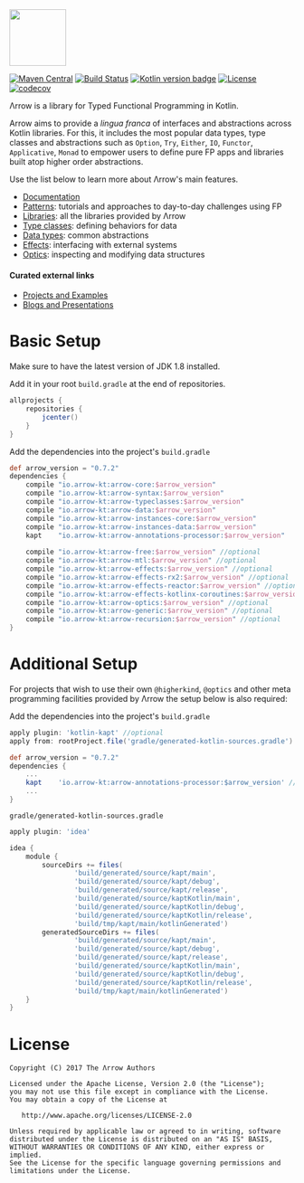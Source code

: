 <img height="100" src="https://avatars2.githubusercontent.com/u/29458023?v=4&amp;s=200" width="100">

[![Maven Central](https://maven-badges.herokuapp.com/maven-central/io.arrow-kt/arrow-core/badge.svg)](https://maven-badges.herokuapp.com/maven-central/io.arrow-kt/arrow-core)
[![Build Status](https://travis-ci.org/arrow-kt/arrow.svg?branch=master)](https://travis-ci.org/arrow-kt/arrow/)
[![Kotlin version badge](https://img.shields.io/badge/kotlin-1.2.51-blue.svg)](http://kotlinlang.org/)
[![License](https://img.shields.io/badge/License-Apache%202.0-blue.svg)](http://www.apache.org/licenses/LICENSE-2.0)
[![codecov](https://codecov.io/gh/arrow-kt/arrow/branch/master/graph/badge.svg)](https://codecov.io/gh/arrow-kt/arrow)

Λrrow is a library for Typed Functional Programming in Kotlin.

Arrow aims to provide a *lingua franca* of interfaces and abstractions across Kotlin libraries.
For this, it includes the most popular data types, type classes and abstractions such as `Option`, `Try`, `Either`, `IO`, `Functor`, `Applicative`, `Monad` to empower users to define pure FP apps and libraries built atop higher order abstractions.

Use the list below to learn more about Λrrow's main features.

- [Documentation](http://arrow-kt.io)
- [Patterns](http://arrow-kt.io/docs/patterns/glossary/): tutorials and approaches to day-to-day challenges using FP 
- [Libraries](http://arrow-kt.io/docs/quickstart/libraries/): all the libraries provided by Λrrow
- [Type classes](http://arrow-kt.io/docs/typeclasses/intro/): defining behaviors for data
- [Data types](http://arrow-kt.io/docs/datatypes/intro/): common abstractions
- [Effects](http://arrow-kt.io/docs/effects/io/): interfacing with external systems
- [Optics](http://arrow-kt.io/docs/optics/iso/): inspecting and modifying data structures

#### Curated external links

- [Projects and Examples](http://arrow-kt.io/docs/quickstart/projects/)
- [Blogs and Presentations](http://arrow-kt.io/docs/quickstart/blogs/)

# Basic Setup

Make sure to have the latest version of JDK 1.8 installed.

Add it in your root `build.gradle` at the end of repositories.

```groovy
allprojects {
    repositories {
        jcenter()
    }
}
```

Add the dependencies into the project's `build.gradle`

```groovy
def arrow_version = "0.7.2"
dependencies {
    compile "io.arrow-kt:arrow-core:$arrow_version"
    compile "io.arrow-kt:arrow-syntax:$arrow_version"
    compile "io.arrow-kt:arrow-typeclasses:$arrow_version" 
    compile "io.arrow-kt:arrow-data:$arrow_version" 
    compile "io.arrow-kt:arrow-instances-core:$arrow_version"
    compile "io.arrow-kt:arrow-instances-data:$arrow_version"
    kapt    "io.arrow-kt:arrow-annotations-processor:$arrow_version" 
    
    compile "io.arrow-kt:arrow-free:$arrow_version" //optional
    compile "io.arrow-kt:arrow-mtl:$arrow_version" //optional
    compile "io.arrow-kt:arrow-effects:$arrow_version" //optional
    compile "io.arrow-kt:arrow-effects-rx2:$arrow_version" //optional
    compile "io.arrow-kt:arrow-effects-reactor:$arrow_version" //optional
    compile "io.arrow-kt:arrow-effects-kotlinx-coroutines:$arrow_version" //optional
    compile "io.arrow-kt:arrow-optics:$arrow_version" //optional
    compile "io.arrow-kt:arrow-generic:$arrow_version" //optional
    compile "io.arrow-kt:arrow-recursion:$arrow_version" //optional
}
```

# Additional Setup

For projects that wish to use their own `@higherkind`, `@optics` and other meta programming facilities provided by Λrrow
the setup below is also required:

Add the dependencies into the project's `build.gradle`

```groovy
apply plugin: 'kotlin-kapt' //optional
apply from: rootProject.file('gradle/generated-kotlin-sources.gradle') //only for Android projects

def arrow_version = "0.7.2"
dependencies {
    ...
    kapt    'io.arrow-kt:arrow-annotations-processor:$arrow_version' //optional
    ...
}
```

`gradle/generated-kotlin-sources.gradle`
```groovy
apply plugin: 'idea'

idea {
    module {
        sourceDirs += files(
                'build/generated/source/kapt/main',
                'build/generated/source/kapt/debug',
                'build/generated/source/kapt/release',
                'build/generated/source/kaptKotlin/main',
                'build/generated/source/kaptKotlin/debug',
                'build/generated/source/kaptKotlin/release',
                'build/tmp/kapt/main/kotlinGenerated')
        generatedSourceDirs += files(
                'build/generated/source/kapt/main',
                'build/generated/source/kapt/debug',
                'build/generated/source/kapt/release',
                'build/generated/source/kaptKotlin/main',
                'build/generated/source/kaptKotlin/debug',
                'build/generated/source/kaptKotlin/release',
                'build/tmp/kapt/main/kotlinGenerated')
    }
}
```

# License

    Copyright (C) 2017 The Λrrow Authors

    Licensed under the Apache License, Version 2.0 (the "License");
    you may not use this file except in compliance with the License.
    You may obtain a copy of the License at

       http://www.apache.org/licenses/LICENSE-2.0

    Unless required by applicable law or agreed to in writing, software
    distributed under the License is distributed on an "AS IS" BASIS,
    WITHOUT WARRANTIES OR CONDITIONS OF ANY KIND, either express or implied.
    See the License for the specific language governing permissions and
    limitations under the License.

